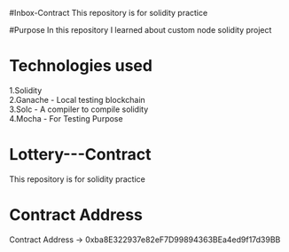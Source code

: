 #Inbox-Contract
This repository is for solidity practice

#Purpose
In this repository I learned about custom node solidity project 

# Technologies used
1.Solidity <br/>
2.Ganache - Local testing blockchain <br/>
3.Solc - A compiler to compile solidity <br/>
4.Mocha - For Testing Purpose <br/>

# Lottery---Contract
This repository is for solidity practice

<h1>Contract Address </h1>
<p>Contract Address -> 0xba8E322937e82eF7D99894363BEa4ed9f17d39BB </p>
